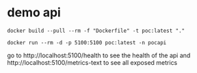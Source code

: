 # demo api

```
docker build --pull --rm -f "Dockerfile" -t poc:latest "."
```

```
docker run --rm -d -p 5100:5100 poc:latest -n pocapi
```

go to http://localhost:5100/health to see the health of the api
and http://localhost:5100/metrics-text to see all exposed metrics